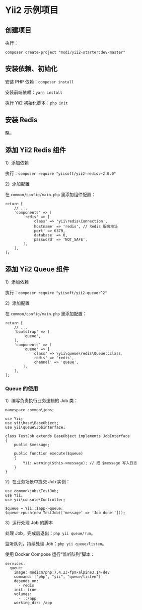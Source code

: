 # Yii2 示例项目

## 创建项目

执行：

    composer create-project "modi/yii2-starter:dev-master"

## 安装依赖、初始化

安装 PHP 依赖：`composer install`

安装前端依赖：`yarn install`

执行 Yii2 初始化脚本：`php init`

## 安装 Redis

略。

## 添加 Yii2 Redis 组件

1）添加依赖

执行：`composer require "yiisoft/yii2-redis:~2.0.0"`

2）添加配置

在 `common/config/main.php` 里添加组件配置：

    return [
        // ...
        'components' => [
            'redis' => [
                'class' => 'yii\redis\Connection',
                'hostname' => 'redis', // Redis 服务地址
                'port' => 6379,
                'database' => 0,
                'password' => 'NOT_SAFE',
            ],
        ],
    ];

## 添加 Yii2 Queue 组件

1）添加依赖

执行：`composer require "yiisoft/yii2-queue:^2"`

2）添加配置

在 `common/config/main.php` 里添加配置：

    return [
        // ...
        'bootstrap' => [
            'queue',
        ],
        'components' => [
            'queue' => [
                'class' => \yii\queue\redis\Queue::class,
                'redis' => 'redis',
                'channel' => 'queue',
            ],
        ],
    ];

### Queue 的使用

1）编写负责执行业务逻辑的 Job 类：

```
namespace common\jobs;

use Yii;
use yii\base\BaseObject;
use yii\queue\JobInterface;

class TestJob extends BaseObject implements JobInterface
{
    public $message;

    public function execute($queue)
    {
        Yii::warning($this->message); // 把 $message 写入日志
    }
}
```

2）在业务场景中提交 Job 实例：

```
use common\jobs\TestJob;
use Yii;
use yii\console\Controller;

$queue = Yii::$app->queue;
$queue->push(new TestJob(['message' => 'Job done!']));
```

3）运行处理 Job 的脚本

处理 Job，完成后退出：`php yii queue/run`。

监听队列，持续处理 Job：`php yii queue/listen`。

使用 Docker Compose 运行“监听队列”脚本：

```
services:
  queue:
    image: modicn/php:7.4.23-fpm-alpine3.14-dev
    command: ["php", "yii", "queue/listen"]
    depends_on:
      - redis
    init: true
    volumes:
      - .:/app
    working_dir: /app
```
